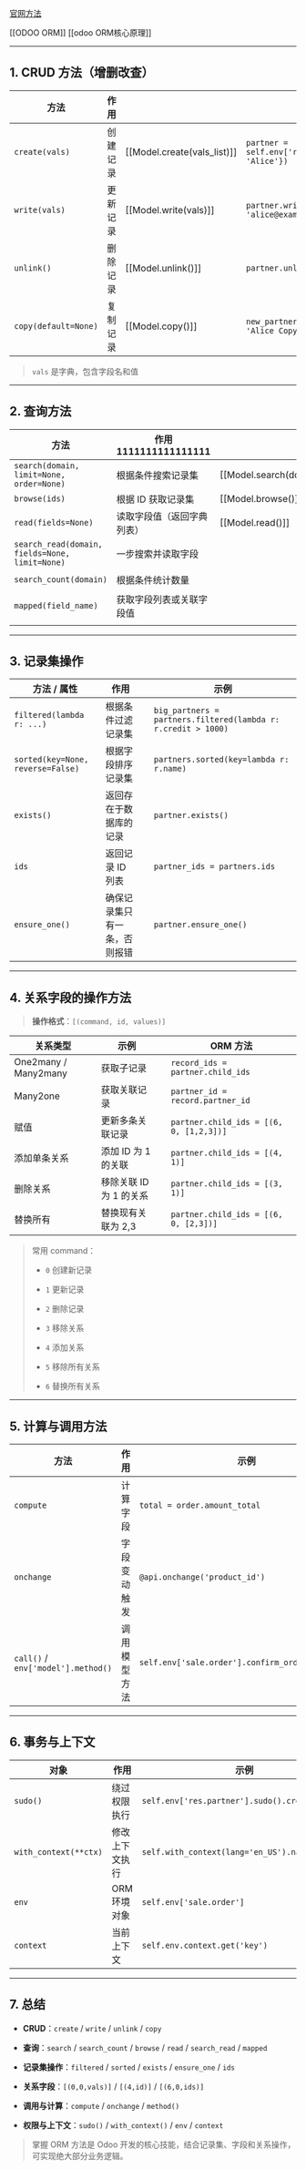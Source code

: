 [官网方法](https://www.odoo.com/documentation/17.0/zh_CN/developer/reference/backend/orm.html#common-orm-methods)

[[ODOO ORM]]
[[odoo ORM核心原理]]


---

## 1. CRUD 方法（增删改查）

| 方法                   | 作用   |                             | 示例                                                            |
| -------------------- | ---- | --------------------------- | ------------------------------------------------------------- |
| `create(vals)`       | 创建记录 | [[Model.create(vals_list)]] | `partner = self.env['res.partner'].create({'name': 'Alice'})` |
| `write(vals)`        | 更新记录 | [[Model.write(vals)]]       | `partner.write({'email': 'alice@example.com'})`               |
| `unlink()`           | 删除记录 | [[Model.unlink()]]          | `partner.unlink()`                                            |
| `copy(default=None)` | 复制记录 | [[Model.copy()]]            | `new_partner = partner.copy({'name': 'Alice Copy'})`          |

> `vals` 是字典，包含字段名和值




---

## 2. 查询方法

| 方法                                             | 作用1111111111111111 |                          | 示例                                                                                           |
| ---------------------------------------------- | ------------------ | ------------------------ | -------------------------------------------------------------------------------------------- |
| `search(domain, limit=None, order=None)`       | 根据条件搜索记录集          | [[Model.search(domain)]] | `partners = self.env['res.partner'].search([('is_company','=',True)])`                       |
| `browse(ids)`                                  | 根据 ID 获取记录集        | [[Model.browse()]]       | `partner = self.env['res.partner']<br>.browse(1)`                                            |
| `read(fields=None)`                            | 读取字段值（返回字典列表）      | [[Model.read()]]         | `self.env['res.partner'].browse([1,2]).read(['name','email'])`                               |
| `search_read(domain, fields=None, limit=None)` | 一步搜索并读取字段          |                          | `self.env['res.partner'].search_read([('is_company','=',True)], ['name','email'], limit=10)` |
| `search_count(domain)`                         | 根据条件统计数量           |                          | `count = self.env['res.partner'].search_count([('is_company','=',True)])`                    |
| `mapped(field_name)`                           | 获取字段列表或关联字段值       |                          | `emails = partners.mapped('email')`                                                          |
|                                                |                    |                          |                                                                                              |

---

## 3. 记录集操作

| 方法 / 属性                           | 作用             |     | 示例                                                            |
| --------------------------------- | -------------- | --- | ------------------------------------------------------------- |
| `filtered(lambda r: ...)`         | 根据条件过滤记录集      |     | `big_partners = partners.filtered(lambda r: r.credit > 1000)` |
| `sorted(key=None, reverse=False)` | 根据字段排序记录集      |     | `partners.sorted(key=lambda r: r.name)`                       |
| `exists()`                        | 返回存在于数据库的记录    |     | `partner.exists()`                                            |
| `ids`                             | 返回记录 ID 列表     |     | `partner_ids = partners.ids`                                  |
| `ensure_one()`                    | 确保记录集只有一条，否则报错 |     | `partner.ensure_one()`                                        |

---

## 4. 关系字段的操作方法

> **操作格式**：`[(command, id, values)]`  

| 关系类型                 | 示例              |     | ORM 方法                                  |
| -------------------- | --------------- | --- | --------------------------------------- |
| One2many / Many2many | 获取子记录           |     | `record_ids = partner.child_ids`        |
| Many2one             | 获取关联记录          |     | `partner_id = record.partner_id`        |
| 赋值                   | 更新多条关联记录        |     | `partner.child_ids = [(6, 0, [1,2,3])]` |
| 添加单条关系               | 添加 ID 为 1 的关联   |     | `partner.child_ids = [(4, 1)]`          |
| 删除关系                 | 移除关联 ID 为 1 的关系 |     | `partner.child_ids = [(3, 1)]`          |
| 替换所有                 | 替换现有关联为 2,3     |     | `partner.child_ids = [(6, 0, [2,3])]`   |


> 常用 command：
> 
> - `0` 创建新记录
>     
> - `1` 更新记录
>     
> - `2` 删除记录
>     
> - `3` 移除关系
>     
> - `4` 添加关系
>     
> - `5` 移除所有关系
>     
> - `6` 替换所有关系
>     

---

## 5. 计算与调用方法

| 方法                                 | 作用     | 示例                                               |
| ---------------------------------- | ------ | ------------------------------------------------ |
| `compute`                          | 计算字段   | `total = order.amount_total`                     |
| `onchange`                         | 字段变动触发 | `@api.onchange('product_id')`                    |
| `call()` / `env['model'].method()` | 调用模型方法 | `self.env['sale.order'].confirm_order(order_id)` |

---

## 6. 事务与上下文

| 对象                    | 作用       | 示例                                             |
| --------------------- | -------- | ---------------------------------------------- |
| `sudo()`              | 绕过权限执行   | `self.env['res.partner'].sudo().create({...})` |
| `with_context(**ctx)` | 修改上下文执行  | `self.with_context(lang='en_US').name_get()`   |
| `env`                 | ORM 环境对象 | `self.env['sale.order']`                       |
| `context`             | 当前上下文    | `self.env.context.get('key')`                  |

---

## 7. 总结

- **CRUD**：`create` / `write` / `unlink` / `copy`
    
- **查询**：`search` / `search_count` / `browse` / `read` / `search_read` / `mapped`
    
- **记录集操作**：`filtered` / `sorted` / `exists` / `ensure_one` / `ids`
    
- **关系字段**：`[(0,0,vals)]` / `[(4,id)]` / `[(6,0,ids)]`
    
- **调用与计算**：`compute` / `onchange` / `method()`
    
- **权限与上下文**：`sudo()` / `with_context()` / `env` / `context`
    

> 掌握 ORM 方法是 Odoo 开发的核心技能，结合记录集、字段和关系操作，可实现绝大部分业务逻辑。